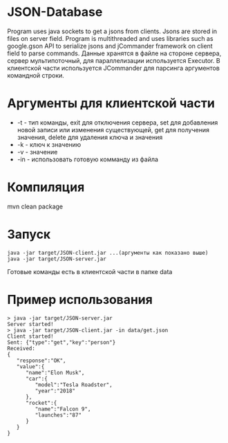# JSON-Database
Program uses java sockets to get a jsons from clients. Jsons are stored in files on server field. Program is multithreaded and uses libraries such as google.gson API to serialize jsons and jCommander framework on client field to parse commands.
Данные хранятся в файле на стороне сервера, сервер мультипоточный, для параллелизации используется Executor.
В клиентской части используется JCommander для парсинга аргументов командной строки.

# Аргументы для клиентской части

* -t - тип команды, exit для отключения сервера, set для добавления новой записи или изменения существующей, get для получения значения, delete для удаления ключа и значения
* -k - ключ к значению
* -v - значение
* -in - использовать готовую комманду из файла

# Компиляция
mvn clean package

# Запуск
```
java -jar target/JSON-client.jar ...(аргументы как показано выше)
java -jar target/JSON-server.jar
```

Готовые команды есть в клиентской части в папке data

# Пример использования
```
> java -jar target/JSON-server.jar
Server started!
> java -jar target/JSON-client.jar -in data/get.json 
Client started!
Sent: {"type":"get","key":"person"}
Received:
{
   "response":"OK",
   "value":{
      "name":"Elon Musk",
      "car":{
         "model":"Tesla Roadster",
         "year":"2018"
      },
      "rocket":{
         "name":"Falcon 9",
         "launches":"87"
      }
   }
}
```
